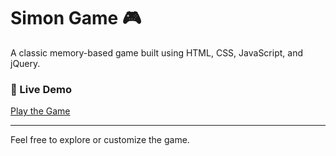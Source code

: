 # Simon Game 🎮

A classic memory-based game built using HTML, CSS, JavaScript, and jQuery.

### 🔗 Live Demo
[Play the Game](https://akshaip.github.io/Simon-Game/)

---

Feel free to explore or customize the game.
